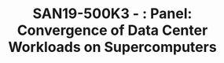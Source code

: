 ---
categories:
- san19
description: Coming soon...
image:
  featured: 'true'
  path: /assets/images/featured-images/san19/SAN19-500K3.png
session_attendee_num: '18'
session_id: SAN19-500K3
session_room: Pacific Room (Keynote)
session_slot:
  end_time: '2019-09-27 11:00:00'
  start_time: '2019-09-27 10:30:00'
session_speakers:
- speaker_bio: Brent has a long history of working in supercomputing community. Starting
    in the mid-80’s in Canada, he wrote compilers for Myrias Research. In the early
    90’s he moved to the Lawrence Livermore National Laboratory and worked on the
    adoption of parallel computing. In the early to mid 2000’s, he ran the BlueGene
    project for Livermore as well as the Lustre file system contract. Brent founded
    and was CEO at Whamcloud, a company formed to keep Lustre in play for HPC. After
    selling Whamcloud to Intel, he was General Manager for the High Performance Data
    Division for 5+ years. Along the way, Brent had a hand in starting Software-Carpentry.com,
    building the first Java compiler and founding the Student Cluster Competition
    now held worldwide at HPC events.
  speaker_company: ARM
  speaker_image: /assets/images/speakers/san19/brent-gorda.jpg
  speaker_location: ''
  speaker_name: Brent Gorda
  speaker_position: Sr. Director
  speaker_url: ''
  speaker_username: brent.gorda
- speaker_bio: Andrew Younge is a Computer Scientist at Sandia National Laboratories
    with the Scalable System Software group. His research interests include High Performance
    Computing, Virtualization, Distributed Systems, and energy efficient computing.
    The central focal point of Andrew’s work is to improve the usability and efficiency
    of supercomputing system software. He has a Ph.D in Computer Science from Indiana
    University, where he was the Persistent Systems fellow and a member of the FutureGrid
    project, an NSF-funded experimental Cloud testbed. Over the years, Andrew has
    held visiting positions at the MITRE Corporation, the University of Southern California
    / Information Sciences Institute, and the University of Maryland, College Park.
    He received his Bachelors and Masters of Science from the Computer Science Department
    at Rochester Institute of Technology (RIT) in 2008 and 2010, respectively.
  speaker_company: Sandia National Laboratories
  speaker_image: /assets/images/speakers/san19/andrew-younge.jpg
  speaker_location: ''
  speaker_name: Andrew Younge
  speaker_position: Computer Scientist
  speaker_url: ''
  speaker_username: ajyoung1
- speaker_bio: Elsie Wahlig is a Senior Director of Linaros Datacenter Cloud Group
    and HPC  at Linaro. Prior to joining, Elsie has been in high-tech field working
    at semiconductor companies for 22 years. Shes been building the Arm server market
    since 2011 at Qualcomm and Samsung with roles spanning both engineering and product
    management. Before embracing Arm Servers, she worked at AMD contributing to development
    of software and architectural extensions of the AMD microprocessor.
  speaker_company: Linaro
  speaker_image: /assets/images/speakers/san19/elsie-wahlig.jpg
  speaker_location: elsie.wahlig
  speaker_name: Elsie Wahlig
  speaker_position: Sr. Director
  speaker_url: ''
  speaker_username: elsie.wahlig
- speaker_bio: Dr. Aleksandr Drozd is a Research Scientist at RIKEN Center for Computational
    Science. His research interests like at the intersection of artificial intelligence
    and high performance computing.
  speaker_company: RIKEN
  speaker_image: /assets/images/speakers/san19/aleksandr-drozd.jpg
  speaker_location: ''
  speaker_name: Aleksandr Drozd
  speaker_position: Research Scientist
  speaker_url: ''
  speaker_username: alexander.drozd
session_track: Keynote
tag: session
tags:
- HPC
title: 'SAN19-500K3 - : Panel: Convergence of Data Center Workloads on Supercomputers'
---
